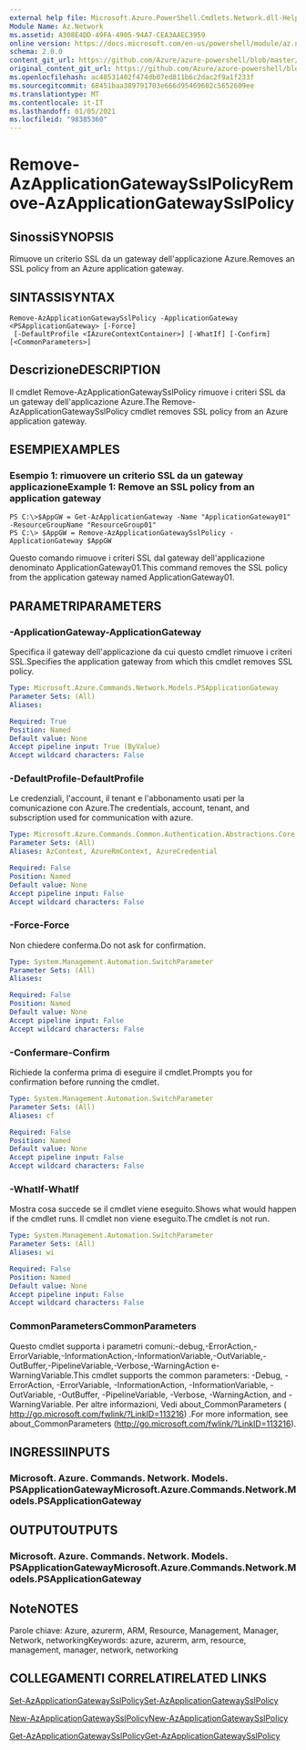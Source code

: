 ```yaml
---
external help file: Microsoft.Azure.PowerShell.Cmdlets.Network.dll-Help.xml
Module Name: Az.Network
ms.assetid: A308E4DD-49FA-4905-94A7-CEA3AAEC3959
online version: https://docs.microsoft.com/en-us/powershell/module/az.network/remove-azapplicationgatewaysslpolicy
schema: 2.0.0
content_git_url: https://github.com/Azure/azure-powershell/blob/master/src/Network/Network/help/Remove-AzApplicationGatewaySslPolicy.md
original_content_git_url: https://github.com/Azure/azure-powershell/blob/master/src/Network/Network/help/Remove-AzApplicationGatewaySslPolicy.md
ms.openlocfilehash: ac48531402f474db07ed811b6c2dac2f9a1f233f
ms.sourcegitcommit: 68451baa389791703e666d95469602c5652609ee
ms.translationtype: MT
ms.contentlocale: it-IT
ms.lasthandoff: 01/05/2021
ms.locfileid: "98385360"
---
```

# <span data-ttu-id="1f8a5-101">Remove-AzApplicationGatewaySslPolicy</span><span class="sxs-lookup"><span data-stu-id="1f8a5-101">Remove-AzApplicationGatewaySslPolicy</span></span>

## <span data-ttu-id="1f8a5-102">Sinossi</span><span class="sxs-lookup"><span data-stu-id="1f8a5-102">SYNOPSIS</span></span>
<span data-ttu-id="1f8a5-103">Rimuove un criterio SSL da un gateway dell'applicazione Azure.</span><span class="sxs-lookup"><span data-stu-id="1f8a5-103">Removes an SSL policy from an Azure application gateway.</span></span>

## <span data-ttu-id="1f8a5-104">SINTASSI</span><span class="sxs-lookup"><span data-stu-id="1f8a5-104">SYNTAX</span></span>

```
Remove-AzApplicationGatewaySslPolicy -ApplicationGateway <PSApplicationGateway> [-Force]
 [-DefaultProfile <IAzureContextContainer>] [-WhatIf] [-Confirm] [<CommonParameters>]
```

## <span data-ttu-id="1f8a5-105">Descrizione</span><span class="sxs-lookup"><span data-stu-id="1f8a5-105">DESCRIPTION</span></span>
<span data-ttu-id="1f8a5-106">Il cmdlet Remove-AzApplicationGatewaySslPolicy rimuove i criteri SSL da un gateway dell'applicazione Azure.</span><span class="sxs-lookup"><span data-stu-id="1f8a5-106">The Remove-AzApplicationGatewaySslPolicy cmdlet removes SSL policy from an Azure application gateway.</span></span>

## <span data-ttu-id="1f8a5-107">ESEMPI</span><span class="sxs-lookup"><span data-stu-id="1f8a5-107">EXAMPLES</span></span>

### <span data-ttu-id="1f8a5-108">Esempio 1: rimuovere un criterio SSL da un gateway applicazione</span><span class="sxs-lookup"><span data-stu-id="1f8a5-108">Example 1: Remove an SSL policy from an application gateway</span></span>
```
PS C:\>$AppGW = Get-AzApplicationGateway -Name "ApplicationGateway01" -ResourceGroupName "ResourceGroup01"
PS C:\> $AppGW = Remove-AzApplicationGatewaySslPolicy -ApplicationGateway $AppGW
```

<span data-ttu-id="1f8a5-109">Questo comando rimuove i criteri SSL dal gateway dell'applicazione denominato ApplicationGateway01.</span><span class="sxs-lookup"><span data-stu-id="1f8a5-109">This command removes the SSL policy from the application gateway named ApplicationGateway01.</span></span>

## <span data-ttu-id="1f8a5-110">PARAMETRI</span><span class="sxs-lookup"><span data-stu-id="1f8a5-110">PARAMETERS</span></span>

### <span data-ttu-id="1f8a5-111">-ApplicationGateway</span><span class="sxs-lookup"><span data-stu-id="1f8a5-111">-ApplicationGateway</span></span>
<span data-ttu-id="1f8a5-112">Specifica il gateway dell'applicazione da cui questo cmdlet rimuove i criteri SSL.</span><span class="sxs-lookup"><span data-stu-id="1f8a5-112">Specifies the application gateway from which this cmdlet removes SSL policy.</span></span>

```yaml
Type: Microsoft.Azure.Commands.Network.Models.PSApplicationGateway
Parameter Sets: (All)
Aliases:

Required: True
Position: Named
Default value: None
Accept pipeline input: True (ByValue)
Accept wildcard characters: False
```

### <span data-ttu-id="1f8a5-113">-DefaultProfile</span><span class="sxs-lookup"><span data-stu-id="1f8a5-113">-DefaultProfile</span></span>
<span data-ttu-id="1f8a5-114">Le credenziali, l'account, il tenant e l'abbonamento usati per la comunicazione con Azure.</span><span class="sxs-lookup"><span data-stu-id="1f8a5-114">The credentials, account, tenant, and subscription used for communication with azure.</span></span>

```yaml
Type: Microsoft.Azure.Commands.Common.Authentication.Abstractions.Core.IAzureContextContainer
Parameter Sets: (All)
Aliases: AzContext, AzureRmContext, AzureCredential

Required: False
Position: Named
Default value: None
Accept pipeline input: False
Accept wildcard characters: False
```

### <span data-ttu-id="1f8a5-115">-Force</span><span class="sxs-lookup"><span data-stu-id="1f8a5-115">-Force</span></span>
<span data-ttu-id="1f8a5-116">Non chiedere conferma.</span><span class="sxs-lookup"><span data-stu-id="1f8a5-116">Do not ask for confirmation.</span></span>

```yaml
Type: System.Management.Automation.SwitchParameter
Parameter Sets: (All)
Aliases:

Required: False
Position: Named
Default value: None
Accept pipeline input: False
Accept wildcard characters: False
```

### <span data-ttu-id="1f8a5-117">-Confermare</span><span class="sxs-lookup"><span data-stu-id="1f8a5-117">-Confirm</span></span>
<span data-ttu-id="1f8a5-118">Richiede la conferma prima di eseguire il cmdlet.</span><span class="sxs-lookup"><span data-stu-id="1f8a5-118">Prompts you for confirmation before running the cmdlet.</span></span>

```yaml
Type: System.Management.Automation.SwitchParameter
Parameter Sets: (All)
Aliases: cf

Required: False
Position: Named
Default value: None
Accept pipeline input: False
Accept wildcard characters: False
```

### <span data-ttu-id="1f8a5-119">-WhatIf</span><span class="sxs-lookup"><span data-stu-id="1f8a5-119">-WhatIf</span></span>
<span data-ttu-id="1f8a5-120">Mostra cosa succede se il cmdlet viene eseguito.</span><span class="sxs-lookup"><span data-stu-id="1f8a5-120">Shows what would happen if the cmdlet runs.</span></span>
<span data-ttu-id="1f8a5-121">Il cmdlet non viene eseguito.</span><span class="sxs-lookup"><span data-stu-id="1f8a5-121">The cmdlet is not run.</span></span>

```yaml
Type: System.Management.Automation.SwitchParameter
Parameter Sets: (All)
Aliases: wi

Required: False
Position: Named
Default value: None
Accept pipeline input: False
Accept wildcard characters: False
```

### <span data-ttu-id="1f8a5-122">CommonParameters</span><span class="sxs-lookup"><span data-stu-id="1f8a5-122">CommonParameters</span></span>
<span data-ttu-id="1f8a5-123">Questo cmdlet supporta i parametri comuni:-debug,-ErrorAction,-ErrorVariable,-InformationAction,-InformationVariable,-OutVariable,-OutBuffer,-PipelineVariable,-Verbose,-WarningAction e-WarningVariable.</span><span class="sxs-lookup"><span data-stu-id="1f8a5-123">This cmdlet supports the common parameters: -Debug, -ErrorAction, -ErrorVariable, -InformationAction, -InformationVariable, -OutVariable, -OutBuffer, -PipelineVariable, -Verbose, -WarningAction, and -WarningVariable.</span></span> <span data-ttu-id="1f8a5-124">Per altre informazioni, Vedi about_CommonParameters ( http://go.microsoft.com/fwlink/?LinkID=113216) .</span><span class="sxs-lookup"><span data-stu-id="1f8a5-124">For more information, see about_CommonParameters (http://go.microsoft.com/fwlink/?LinkID=113216).</span></span>

## <span data-ttu-id="1f8a5-125">INGRESSI</span><span class="sxs-lookup"><span data-stu-id="1f8a5-125">INPUTS</span></span>

### <span data-ttu-id="1f8a5-126">Microsoft. Azure. Commands. Network. Models. PSApplicationGateway</span><span class="sxs-lookup"><span data-stu-id="1f8a5-126">Microsoft.Azure.Commands.Network.Models.PSApplicationGateway</span></span>

## <span data-ttu-id="1f8a5-127">OUTPUT</span><span class="sxs-lookup"><span data-stu-id="1f8a5-127">OUTPUTS</span></span>

### <span data-ttu-id="1f8a5-128">Microsoft. Azure. Commands. Network. Models. PSApplicationGateway</span><span class="sxs-lookup"><span data-stu-id="1f8a5-128">Microsoft.Azure.Commands.Network.Models.PSApplicationGateway</span></span>

## <span data-ttu-id="1f8a5-129">Note</span><span class="sxs-lookup"><span data-stu-id="1f8a5-129">NOTES</span></span>
<span data-ttu-id="1f8a5-130">Parole chiave: Azure, azurerm, ARM, Resource, Management, Manager, Network, networking</span><span class="sxs-lookup"><span data-stu-id="1f8a5-130">Keywords: azure, azurerm, arm, resource, management, manager, network, networking</span></span>

## <span data-ttu-id="1f8a5-131">COLLEGAMENTI CORRELATI</span><span class="sxs-lookup"><span data-stu-id="1f8a5-131">RELATED LINKS</span></span>

[<span data-ttu-id="1f8a5-132">Set-AzApplicationGatewaySslPolicy</span><span class="sxs-lookup"><span data-stu-id="1f8a5-132">Set-AzApplicationGatewaySslPolicy</span></span>](./Set-AzApplicationGatewaySslPolicy.md)

[<span data-ttu-id="1f8a5-133">New-AzApplicationGatewaySslPolicy</span><span class="sxs-lookup"><span data-stu-id="1f8a5-133">New-AzApplicationGatewaySslPolicy</span></span>](./New-AzApplicationGatewaySslPolicy.md)

[<span data-ttu-id="1f8a5-134">Get-AzApplicationGatewaySslPolicy</span><span class="sxs-lookup"><span data-stu-id="1f8a5-134">Get-AzApplicationGatewaySslPolicy</span></span>](./Get-AzApplicationGatewaySslPolicy.md)

